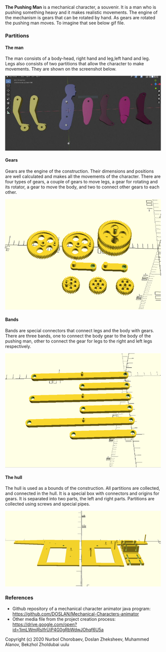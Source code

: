 **The Pushing Man** is a mechanical character, a souvenir. It is a man who is pushing something heavy and 
it makes realistic movements. The engine of the mechanism is gears that can be rotated by hand. 
As gears are rotated the pushing man moves. To imagine that see below gif file.
 
### Partitions

#### The man
The man consists of a body-head, right hand and leg,left hand and leg. Legs also consists of two partitions 
that allow the character to make movements. They are shown on the screenshot below.	

![the_man](./media/the_man_scaled.jpg)

#### Gears
Gears are the engine of the construction. Their dimensions and positions are well calculated and 
makes all the movements of the character. There are four types of gears, a couple of gears to move legs, 
a gear for rotating and its rotator, a gear to move the body, and two to connect other gears to each other. 

![gears](./media/gears_updated_scaled.png)

#### Bands
Bands are special connectors that connect legs and the body with gears. There are three bands, 
one to connect the body gear to the body of the pushing man, other to connect the gear for legs to the right and 
left legs respectively.

![bands](./media/bands_scaled.png)

#### The hull
The hull is used as a bounds of the construction. All partitions are collected, and connected in the hull. 
It is a special box with connectors and origins for gears. It is separated into two parts, the left and right parts. 
Partitions are collected using screws and special pipes.

![the_hull](./media/the_hull_scaled.png)

### References
- Github repository of a mechanical character animator java program:  https://github.com/DOSLAN/Mechanical-Characters-animator
- Other media file from the project creation process: https://drive.google.com/open?id=1imLWmjRsIfrUiP4G0gRbWdwJOhqf6U5a

Copyright (c) 2020 Nurbol Chorobaev, Doslan Zheksheev, Muhammed Alanov, Bekzhol Zholdubai uulu